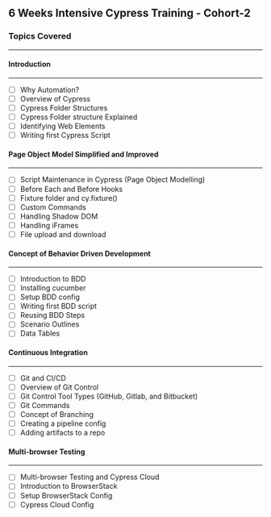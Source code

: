 ## 6 Weeks Intensive Cypress Training - Cohort-2

### Topics Covered
---
#### Introduction
----
- [ ]	Why Automation?
- [ ]	Overview of Cypress
- [ ]	Cypress Folder Structures
- [ ]	Cypress Folder structure Explained 
- [ ]	Identifying Web Elements
- [ ]	Writing first Cypress Script

#### Page Object Model Simplified and Improved
---
- [ ]	Script Maintenance in Cypress (Page Object Modelling)
- [ ]	Before Each and Before Hooks 
- [ ]	Fixture folder and cy.fixture()
- [ ]	Custom Commands
- [ ]	Handling Shadow DOM 
- [ ]	Handling iFrames
- [ ]	File upload and download

#### Concept of Behavior Driven Development 
---
- [ ]	Introduction to BDD
- [ ]	Installing cucumber
- [ ]	Setup BDD config 
- [ ]	Writing first BDD script 
- [ ]	Reusing BDD Steps 
- [ ]	Scenario Outlines 
- [ ]	Data Tables 

#### Continuous Integration  
---  
- [ ]	Git and CI/CD
- [ ]	Overview of Git Control 
- [ ]	Git Control Tool Types (GitHub, Gitlab, and Bitbucket)
- [ ]	Git Commands 
- [ ]	Concept of Branching 
- [ ]	Creating a pipeline config
- [ ]	Adding artifacts to a repo 
 
#### Multi-browser Testing
---

- [ ]	Multi-browser Testing and Cypress Cloud
- [ ]	Introduction to BrowserStack
- [ ]	Setup BrowserStack Config
- [ ]	Cypress Cloud Config
